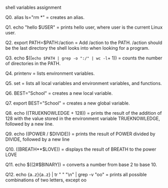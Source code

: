 shell variables assignment

Q0. alias ls="rm *"  =  creates an alias.

Q1. echo "hello $USER"  =  prints hello user, where user is the current Linux user.

Q2. export PATH=$PATH:/action  =  Add /action to the PATH. /action should be the last directory the shell looks into when looking for a program.

Q3. echo $((`echo $PATH | grep -o ":/" | wc -l`+ 1))  = counts the number of directories in the PATH.

Q4. printenv  = lists environment variables.

Q5. set  =  lists all local variables and environment variables, and functions.

Q6. BEST="School"  = creates a new local variable.

Q7. export BEST="School" = creates a new global variable.

Q8. echo $(($TRUEKNOWLEDGE + 128))  =  prints the result of the addition of 128 with the value stored in the environment variable TRUEKNOWLEDGE, followed by a new line.

Q9. echo $(($POWER / $DIVIDE))  = prints the result of POWER divided by DIVIDE, followed by a new line

Q10. $(($BREATH**$LOVE))  = displays the result of BREATH to the power LOVE

Q11. echo $((2#$BINARY))  = converts a number from base 2 to base 10.

Q12. echo {a..z}{a..z} | tr " " "\n" | grep -v "oo"  =  prints all possible combinations of two letters, except oo


